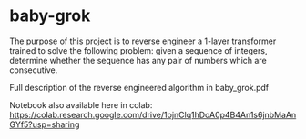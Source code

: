 # baby-grok
The purpose of this project is to reverse engineer a 1-layer transformer trained to solve the following problem: given a sequence of integers, determine whether the sequence has any pair of numbers which are consecutive.

Full description of the reverse engineered algorithm in baby_grok.pdf

Notebook also available here in colab: https://colab.research.google.com/drive/1ojnClq1hDoA0p4B4An1s6jnbMaAnGYf5?usp=sharing
